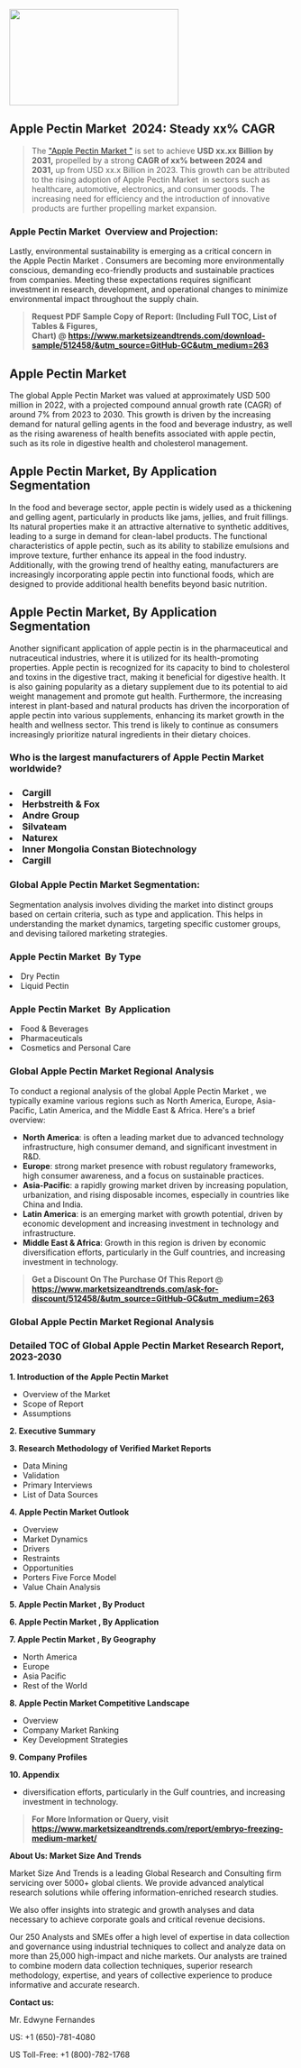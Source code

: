 <p><img class="alignnone size-medium wp-image-20088" src="https://ffe5etoiles.com/wp-content/uploads/2024/12/MST1-300x171.png" alt="" width="300" height="171" /></p><h2 id="ember46" class="ember-view reader-text-block__heading-2">Apple Pectin Market &nbsp;2024: Steady&nbsp;xx% CAGR</h2><blockquote id="ember47" class="ember-view reader-text-block__blockquote">The&nbsp;<a class="app-aware-link " href="https://www.marketsizeandtrends.com/download-sample/512458/&utm_source=GitHub-GC&utm_medium=263" target="_blank" data-test-app-aware-link="">"Apple Pectin Market "</a>&nbsp;is set to achieve&nbsp;<strong>USD&nbsp;xx.xx&nbsp;Billion by 2031,</strong>&nbsp;propelled by a strong&nbsp;<strong>CAGR of&nbsp;xx% between 2024 and 2031,</strong>&nbsp;up from USD xx.x Billion in 2023. This growth can be attributed to the rising adoption of&nbsp;Apple Pectin Market &nbsp;in sectors such as healthcare, automotive, electronics, and consumer goods. The increasing need for efficiency and the introduction of innovative products are further propelling market expansion.</blockquote><h3 id="ember48" class="ember-view reader-text-block__heading-3">Apple Pectin Market &nbsp;Overview and Projection:</h3><p id="ember49" class="ember-view reader-text-block__paragraph">Lastly, environmental sustainability is emerging as a critical concern in the&nbsp;Apple Pectin Market . Consumers are becoming more environmentally conscious, demanding eco-friendly products and sustainable practices from companies. Meeting these expectations requires significant investment in research, development, and operational changes to minimize environmental impact throughout the supply chain.</p><blockquote id="ember50" class="ember-view reader-text-block__blockquote"><strong>Request PDF Sample Copy of Report: (Including Full TOC, List of Tables &amp; Figures, Chart)&nbsp;@&nbsp;<strong><a href="https://www.marketsizeandtrends.com/download-sample/512458/&utm_source=GitHub-GC&utm_medium=263" target="_blank">https://www.marketsizeandtrends.com/download-sample/512458/&utm_source=GitHub-GC&utm_medium=263</a></strong></strong></blockquote><h3 class=""> <h2>Apple Pectin Market</h2><p>The global Apple Pectin Market was valued at approximately USD 500 million in 2022, with a projected compound annual growth rate (CAGR) of around 7% from 2023 to 2030. This growth is driven by the increasing demand for natural gelling agents in the food and beverage industry, as well as the rising awareness of health benefits associated with apple pectin, such as its role in digestive health and cholesterol management.</p><h2>Apple Pectin Market, By Application Segmentation</h2><p>In the food and beverage sector, apple pectin is widely used as a thickening and gelling agent, particularly in products like jams, jellies, and fruit fillings. Its natural properties make it an attractive alternative to synthetic additives, leading to a surge in demand for clean-label products. The functional characteristics of apple pectin, such as its ability to stabilize emulsions and improve texture, further enhance its appeal in the food industry. Additionally, with the growing trend of healthy eating, manufacturers are increasingly incorporating apple pectin into functional foods, which are designed to provide additional health benefits beyond basic nutrition.</p><h2>Apple Pectin Market, By Application Segmentation</h2><p>Another significant application of apple pectin is in the pharmaceutical and nutraceutical industries, where it is utilized for its health-promoting properties. Apple pectin is recognized for its capacity to bind to cholesterol and toxins in the digestive tract, making it beneficial for digestive health. It is also gaining popularity as a dietary supplement due to its potential to aid weight management and promote gut health. Furthermore, the increasing interest in plant-based and natural products has driven the incorporation of apple pectin into various supplements, enhancing its market growth in the health and wellness sector. This trend is likely to continue as consumers increasingly prioritize natural ingredients in their dietary choices.</p></h3><h3 id="" class="">Who is the largest manufacturers of&nbsp;Apple Pectin Market worldwide?</h3><h3 class=""></Li><Li>Cargill</Li><Li> Herbstreith & Fox</Li><Li> Andre Group</Li><Li> Silvateam</Li><Li> Naturex</Li><Li> Inner Mongolia Constan Biotechnology</Li><Li> Cargill</h3><h3 id="ember53" class="ember-view reader-text-block__heading-3">Global&nbsp;Apple Pectin Market Segmentation:</h3><p id="ember54" class="ember-view reader-text-block__paragraph">Segmentation analysis involves dividing the market into distinct groups based on certain criteria, such as type and application. This helps in understanding the market dynamics, targeting specific customer groups, and devising tailored marketing strategies.</p><h3 id="" class="">Apple Pectin Market &nbsp;By Type</h3><p></Li><Li>Dry Pectin</Li><Li> Liquid Pectin</p><h3 id="" class="">Apple Pectin Market &nbsp;By Application</h3><p class=""></Li><Li>Food & Beverages</Li><Li> Pharmaceuticals</Li><Li> Cosmetics and Personal Care</p><h3 id="ember62" class="ember-view reader-text-block__heading-3">Global Apple Pectin Market Regional Analysis</h3><p id="ember63" class="ember-view reader-text-block__paragraph">To conduct a regional analysis of the global Apple Pectin Market , we typically examine various regions such as North America, Europe, Asia-Pacific, Latin America, and the Middle East &amp; Africa. Here's a brief overview:</p><ul><li><strong>North America</strong>: is often a leading market due to advanced technology infrastructure, high consumer demand, and significant investment in R&amp;D.</li><li><strong>Europe</strong>: strong market presence with robust regulatory frameworks, high consumer awareness, and a focus on sustainable practices.</li><li><strong>Asia-Pacific</strong>: a rapidly growing market driven by increasing population, urbanization, and rising disposable incomes, especially in countries like China and India.</li><li><strong>Latin America</strong>: is an emerging market with growth potential, driven by economic development and increasing investment in technology and infrastructure.</li><li><strong>Middle East &amp; Africa</strong>: Growth in this region is driven by economic diversification efforts, particularly in the Gulf countries, and increasing investment in technology.</li></ul><blockquote id="ember61" class="ember-view reader-text-block__blockquote"><strong>Get a Discount On The Purchase Of This Report @ <strong><a href="https://html-cleaner.com/" target="">https://www.marketsizeandtrends.com/ask-for-discount/512458/&utm_source=GitHub-GC&utm_medium=263</a></strong></strong></blockquote><h3 id="ember62" class="ember-view reader-text-block__heading-3">Global Apple Pectin Market Regional Analysis</h3><h3 id="" class="">Detailed TOC of Global Apple Pectin Market Research Report, 2023-2030</h3><p id="" class=""><strong>1. Introduction of the Apple Pectin Market </strong></p><ul><li>Overview of the Market</li><li>Scope of Report</li><li>Assumptions</li></ul><p id="" class=""><strong>2. Executive Summary</strong></p><p id="" class=""><strong>3. Research Methodology of Verified Market Reports</strong></p><ul><li>Data Mining</li><li>Validation</li><li>Primary Interviews</li><li>List of Data Sources</li></ul><p id="" class=""><strong>4. Apple Pectin Market Outlook</strong></p><ul><li>Overview</li><li>Market Dynamics</li><li>Drivers</li><li>Restraints</li><li>Opportunities</li><li>Porters Five Force Model</li><li>Value Chain Analysis</li></ul><p id="" class=""><strong>5. Apple Pectin Market , By Product</strong></p><p id="" class=""><strong>6. Apple Pectin Market , By Application</strong></p><p id="" class=""><strong>7. Apple Pectin Market , By Geography</strong></p><ul><li>North America</li><li>Europe</li><li>Asia Pacific</li><li>Rest of the World</li></ul><p id="" class=""><strong>8. Apple Pectin Market Competitive Landscape</strong></p><ul><li>Overview</li><li>Company Market Ranking</li><li>Key Development Strategies</li></ul><p id="" class=""><strong>9. Company Profiles</strong></p><p id="" class=""><strong>10. Appendix</strong></p><ul><li>diversification efforts, particularly in the Gulf countries, and increasing investment in technology.</li></ul><blockquote id="ember65" class="ember-view reader-text-block__blockquote"><strong>For More Information or Query, visit <strong><strong><a href="https://html-cleaner.com/" target="">https://www.marketsizeandtrends.com/report/embryo-freezing-medium-market/</a></strong></strong></strong></blockquote><p id="" class=""><strong>About Us: Market Size And Trends</strong></p><p id="" class="">Market Size And Trends is a leading Global Research and Consulting firm servicing over 5000+ global clients. We provide advanced analytical research solutions while offering information-enriched research studies.</p><p id="" class="">We also offer insights into strategic and growth analyses and data necessary to achieve corporate goals and critical revenue decisions.</p><p id="" class="">Our 250 Analysts and SMEs offer a high level of expertise in data collection and governance using industrial techniques to collect and analyze data on more than 25,000 high-impact and niche markets. Our analysts are trained to combine modern data collection techniques, superior research methodology, expertise, and years of collective experience to produce informative and accurate research.</p><p id="" class=""><strong>Contact us:</strong></p><p id="" class="">Mr. Edwyne Fernandes</p><p id="" class="">US: +1 (650)-781-4080</p><p id="" class="">US Toll-Free: +1 (800)-782-1768</p>
